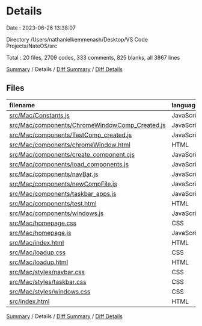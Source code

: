 # Details

Date : 2023-06-26 13:38:07

Directory /Users/nathanielkemmenash/Desktop/VS Code Projects/NateOS/src

Total : 20 files,  2709 codes, 333 comments, 825 blanks, all 3867 lines

[Summary](results.md) / Details / [Diff Summary](diff.md) / [Diff Details](diff-details.md)

## Files
| filename | language | code | comment | blank | total |
| :--- | :--- | ---: | ---: | ---: | ---: |
| [src/Mac/Constants.js](/src/Mac/Constants.js) | JavaScript | 179 | 0 | 9 | 188 |
| [src/Mac/components/ChromeWindowComp_Created.js](/src/Mac/components/ChromeWindowComp_Created.js) | JavaScript | 214 | 0 | 116 | 330 |
| [src/Mac/components/TestComp_created.js](/src/Mac/components/TestComp_created.js) | JavaScript | 39 | 0 | 20 | 59 |
| [src/Mac/components/chromeWindow.html](/src/Mac/components/chromeWindow.html) | HTML | 88 | 0 | 1 | 89 |
| [src/Mac/components/create_component.cjs](/src/Mac/components/create_component.cjs) | JavaScript | 239 | 28 | 51 | 318 |
| [src/Mac/components/load_components.js](/src/Mac/components/load_components.js) | JavaScript | 25 | 0 | 4 | 29 |
| [src/Mac/components/navBar.js](/src/Mac/components/navBar.js) | JavaScript | 93 | 2 | 36 | 131 |
| [src/Mac/components/newCompFile.js](/src/Mac/components/newCompFile.js) | JavaScript | 35 | 0 | 18 | 53 |
| [src/Mac/components/taskbar_apps.js](/src/Mac/components/taskbar_apps.js) | JavaScript | 134 | 16 | 48 | 198 |
| [src/Mac/components/test.html](/src/Mac/components/test.html) | HTML | 13 | 0 | 0 | 13 |
| [src/Mac/components/windows.js](/src/Mac/components/windows.js) | JavaScript | 634 | 73 | 225 | 932 |
| [src/Mac/homepage.css](/src/Mac/homepage.css) | CSS | 47 | 9 | 34 | 90 |
| [src/Mac/homepage.js](/src/Mac/homepage.js) | JavaScript | 140 | 4 | 39 | 183 |
| [src/Mac/index.html](/src/Mac/index.html) | HTML | 60 | 164 | 18 | 242 |
| [src/Mac/loadup.css](/src/Mac/loadup.css) | CSS | 37 | 0 | 8 | 45 |
| [src/Mac/loadup.html](/src/Mac/loadup.html) | HTML | 45 | 0 | 5 | 50 |
| [src/Mac/styles/navbar.css](/src/Mac/styles/navbar.css) | CSS | 136 | 16 | 52 | 204 |
| [src/Mac/styles/taskbar.css](/src/Mac/styles/taskbar.css) | CSS | 157 | 8 | 31 | 196 |
| [src/Mac/styles/windows.css](/src/Mac/styles/windows.css) | CSS | 372 | 13 | 109 | 494 |
| [src/index.html](/src/index.html) | HTML | 22 | 0 | 1 | 23 |

[Summary](results.md) / Details / [Diff Summary](diff.md) / [Diff Details](diff-details.md)